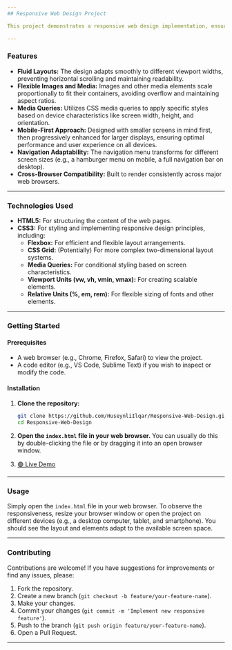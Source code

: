 ```yaml
---
## Responsive Web Design Project

This project demonstrates a responsive web design implementation, ensuring a seamless user experience across various devices and screen sizes. It showcases best practices for creating flexible and adaptable layouts using modern web technologies.

---
```


### Features

* **Fluid Layouts:** The design adapts smoothly to different viewport widths, preventing horizontal scrolling and maintaining readability.
* **Flexible Images and Media:** Images and other media elements scale proportionally to fit their containers, avoiding overflow and maintaining aspect ratios.
* **Media Queries:** Utilizes CSS media queries to apply specific styles based on device characteristics like screen width, height, and orientation.
* **Mobile-First Approach:** Designed with smaller screens in mind first, then progressively enhanced for larger displays, ensuring optimal performance and user experience on all devices.
* **Navigation Adaptability:** The navigation menu transforms for different screen sizes (e.g., a hamburger menu on mobile, a full navigation bar on desktop).
* **Cross-Browser Compatibility:** Built to render consistently across major web browsers.

---

### Technologies Used

* **HTML5:** For structuring the content of the web pages.
* **CSS3:** For styling and implementing responsive design principles, including:
    * **Flexbox:** For efficient and flexible layout arrangements.
    * **CSS Grid:** (Potentially) For more complex two-dimensional layout systems.
    * **Media Queries:** For conditional styling based on screen characteristics.
    * **Viewport Units (vw, vh, vmin, vmax):** For creating scalable elements.
    * **Relative Units (%, em, rem):** For flexible sizing of fonts and other elements.

---

### Getting Started

#### Prerequisites

* A web browser (e.g., Chrome, Firefox, Safari) to view the project.
* A code editor (e.g., VS Code, Sublime Text) if you wish to inspect or modify the code.

#### Installation

1.  **Clone the repository:**
    ```bash
    git clone https://github.com/HuseynliIlqar/Responsive-Web-Design.git
    cd Responsive-Web-Design
    ```

2.  **Open the `index.html` file in your web browser.** You can usually do this by double-clicking the file or by dragging it into an open browser window.
3.  [🟢 Live Demo](https://huseynliilqar.github.io/Responsive-Web-Design/)

---

### Usage

Simply open the `index.html` file in your web browser. To observe the responsiveness, resize your browser window or open the project on different devices (e.g., a desktop computer, tablet, and smartphone). You should see the layout and elements adapt to the available screen space.

---

### Contributing

Contributions are welcome! If you have suggestions for improvements or find any issues, please:

1.  Fork the repository.
2.  Create a new branch (`git checkout -b feature/your-feature-name`).
3.  Make your changes.
4.  Commit your changes (`git commit -m 'Implement new responsive feature'`).
5.  Push to the branch (`git push origin feature/your-feature-name`).
6.  Open a Pull Request.

---
